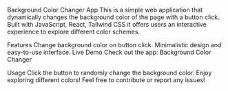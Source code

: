 Background Color Changer App
This is a simple web application that dynamically changes the background color of the page with a button click. Built with JavaScript, React, Tailwind CSS it offers users an interactive experience to explore different color schemes.

Features
Change background color on button click.
Minimalistic design and easy-to-use interface.
Live Demo
Check out the app: Background Color Changer

Usage
Click the button to randomly change the background color.
Enjoy exploring different colors!
Feel free to contribute or report any issues!
